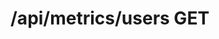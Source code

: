 #  /api/metrics/users GET

<api-endpoint openapi-path="../../specifications/swagger.json" method="GET" endpoint="/api/metrics/users"/>